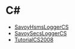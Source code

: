 # C#
- [SavoyHsmsLoggerCS](https://github.com/JazzSoft/Samples/tree/master/Savoy/C%23/SavoyHsmsLoggerCS)
- [SavoySecsLoggerCS](https://github.com/JazzSoft/Samples/tree/master/Savoy/C%23/SavoySecsLoggerCS)
- [TutorialCS2008](https://github.com/JazzSoft/Samples/tree/master/Savoy/C%23/SavoyTutorialCS2008)
